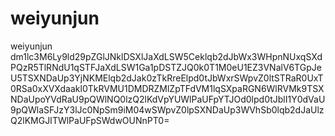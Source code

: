 # weiyunjun
weiyunjun
dm1lc3M6Ly9ld29pZGlJNklDSXlJaXdLSW5Ceklqb2dJbWx3WHpnNUxqSXdPQzR5TlRNdU1qSTFJaXdLSW1Ga1pDSTZJQ0k0T1M0eU1EZ3VNalV6TGpJeU5TSXNDaUp3YjNKMElqb2dJak0zTkRreElpd0tJbWxrSWpvZ0ltSTRaR0UxT0RSa0xXVXdaakl0TkRVMU1DMDRZMlZpTFdVM1lqSXpaRGN6WlRVMk9TSXNDaUpoYVdRaU9pQWlNQ0lzQ2lKdVpYUWlPaUFpYTJOd0lpd0tJblI1Y0dVaU9pQWlaSFJzY3lJc0NpSm9iM04wSWpvZ0lpSXNDaUp3WVhSb0lqb2dJaUlzQ2lKMGJITWlPaUFpSWdwOUNnPT0=
